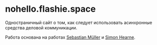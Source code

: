 # nohello.flashie.space
Одностраничный сайт о том, как следует использовать асинхронные средства деловой коммуникации.

Работа основана на работах [Sebastian Müller](https://github.com/sbmueller/nohello) и [Simon Hearne](https://github.com/simonhearne/nohello.club).
